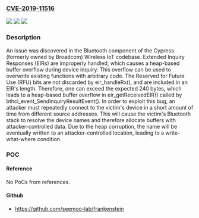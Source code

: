 ### [CVE-2019-11516](https://cve.mitre.org/cgi-bin/cvename.cgi?name=CVE-2019-11516)
![](https://img.shields.io/static/v1?label=Product&message=n%2Fa&color=blue)
![](https://img.shields.io/static/v1?label=Version&message=n%2Fa&color=blue)
![](https://img.shields.io/static/v1?label=Vulnerability&message=n%2Fa&color=brighgreen)

### Description

An issue was discovered in the Bluetooth component of the Cypress (formerly owned by Broadcom) Wireless IoT codebase. Extended Inquiry Responses (EIRs) are improperly handled, which causes a heap-based buffer overflow during device inquiry. This overflow can be used to overwrite existing functions with arbitrary code. The Reserved for Future Use (RFU) bits are not discarded by eir_handleRx(), and are included in an EIR's length. Therefore, one can exceed the expected 240 bytes, which leads to a heap-based buffer overflow in eir_getReceivedEIR() called by bthci_event_SendInquiryResultEvent(). In order to exploit this bug, an attacker must repeatedly connect to the victim's device in a short amount of time from different source addresses. This will cause the victim's Bluetooth stack to resolve the device names and therefore allocate buffers with attacker-controlled data. Due to the heap corruption, the name will be eventually written to an attacker-controlled location, leading to a write-what-where condition.

### POC

#### Reference
No PoCs from references.

#### Github
- https://github.com/seemoo-lab/frankenstein

